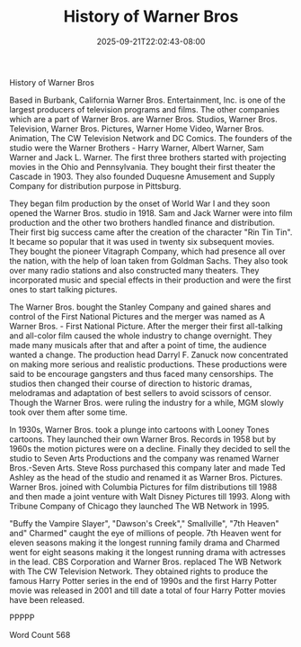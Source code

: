 ﻿---
title: "History of Warner Bros"
date: 2025-09-21T22:02:43-08:00
description: "TXT Tips for Web Success"
featured_image: "/images/TXT.jpg"
tags: ["TXT"]
---

History of Warner Bros

Based in Burbank, California Warner Bros. Entertainment, Inc. is one of the largest producers of television programs and films. The other companies which are a part of Warner Bros. are Warner Bros. Studios, Warner Bros. Television, Warner Bros. Pictures, Warner Home Video, Warner Bros. Animation, The CW Television Network and DC Comics. The founders of the studio were the Warner Brothers - Harry Warner, Albert Warner, Sam Warner and Jack L. Warner. The first three brothers started with projecting movies in the Ohio and Pennsylvania. They bought their first theater the Cascade in 1903. They also founded Duquesne Amusement and Supply Company for distribution purpose in Pittsburg. 

They began film production by the onset of World War I and they soon opened the Warner Bros. studio in 1918. Sam and Jack Warner were into film production and the other two brothers handled finance and distribution. Their first big success came after the creation of the character "Rin Tin Tin". It became so popular that it was used in twenty six subsequent movies. They bought the pioneer Vitagraph Company, which had presence all over the nation, with the help of loan taken from Goldman Sachs. They also took over many radio stations and also constructed many theaters.  They incorporated music and special effects in their production and were the first ones to start talking pictures. 

The Warner Bros. bought the Stanley Company and gained shares and control of the First National Pictures and the merger was named as A Warner Bros. - First National Picture. After the merger their first all-talking and all-color film caused the whole industry to change overnight. They made many musicals after that and after a point of time, the audience wanted a change. The production head Darryl F. Zanuck now concentrated on making more serious and realistic productions. These productions were said to be encourage gangsters and thus faced many censorships. The studios then changed their course of direction to historic dramas, melodramas and adaptation of best sellers to avoid scissors of censor. Though the Warner Bros. were ruling the industry for a while, MGM slowly took over them after some time.

In 1930s, Warner Bros. took a plunge into cartoons with Looney Tones cartoons. They launched their own Warner Bros. Records in 1958 but by 1960s the motion pictures were on a decline. Finally they decided to sell the studio to Seven Arts Productions and the company was renamed Warner Bros.-Seven Arts. Steve Ross purchased this company later and made Ted Ashley as the head of the studio and renamed it as Warner Bros. Pictures. Warner Bros. joined with Columbia Pictures for film distributions till 1988 and then made a joint venture with Walt Disney Pictures till 1993. Along with Tribune Company of Chicago they launched The WB Network in 1995. 

"Buffy the Vampire Slayer", "Dawson's Creek"," Smallville", "7th Heaven" and" Charmed" caught the eye of millions of people. 7th Heaven went for eleven seasons making it the longest running family drama and Charmed went for eight seasons making it the longest running drama with actresses in the lead. CBS Corporation and Warner Bros. replaced The WB Network with The CW Television Network. They obtained rights to produce the famous Harry Potter series in the end of 1990s and the first Harry Potter movie was released in 2001 and till date a total of four Harry Potter movies have been released.

PPPPP

Word Count 568

